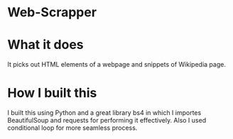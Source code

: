 # Web-Scrapper

# What it does
It picks out HTML elements of a webpage and snippets of Wikipedia page.

# How I built this
I built this using Python and a great library bs4 in which I importes BeautifulSoup and requests for performing it effectively. Also I used conditional loop for more seamless process.

